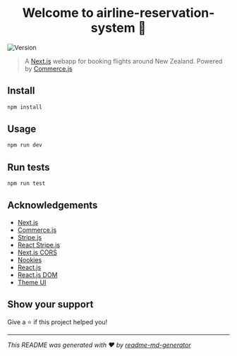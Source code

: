 <h1 align="center">Welcome to airline-reservation-system 👋</h1>
<p>
  <img alt="Version" src="https://img.shields.io/badge/version-0.1.0-blue.svg?cacheSeconds=2592000" />
</p>

> A [Next.js](https://nextjs.org) webapp for booking flights around New Zealand. Powered by [Commerce.js](https://commercejs.com/)

## Install

```sh
npm install     
```

## Usage

```sh
npm run dev
```

## Run tests

```sh
npm run test    
```

## Acknowledgements

* [Next.js](https://nextjs.org)
* [Commerce.js](https://www.npmjs.com/package/@chec/commerce.js)
* [Stripe.js](https://www.npmjs.com/package/@stripe/stripe-js)
* [React Stripe.js](https://www.npmjs.com/package/@stripe/react-stripe-js)
* [Next.js CORS](https://www.npmjs.com/package/nextjs-cors)
* [Nookies](https://www.npmjs.com/package/nookies)
* [React.js](https://www.npmjs.com/package/react)
* [React.js DOM](https://www.npmjs.com/package/react-dom)
* [Theme UI](https://www.npmjs.com/package/theme-ui)

## Show your support

Give a ⭐️ if this project helped you!

***
_This README was generated with ❤️ by [readme-md-generator](https://github.com/kefranabg/readme-md-generator)_